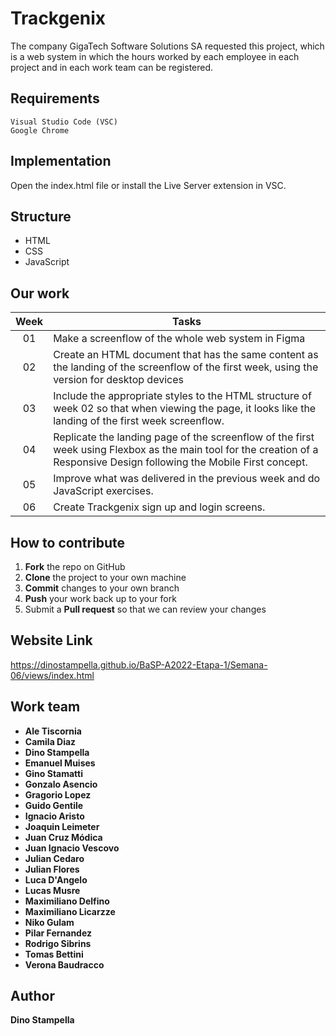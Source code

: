 # Trackgenix
The company GigaTech Software Solutions SA requested this project, which is a web system in which the hours worked by each employee in each project and in each work team can be registered.

## Requirements
```
Visual Studio Code (VSC)
Google Chrome
```

## Implementation
Open the index.html file or install the Live Server extension in VSC.

## Structure
- HTML
- CSS
- JavaScript

## Our work
| **Week** 	| **Tasks**                                                                                                                                                                 	|
|:--------:	|---------------------------------------------------------------------------------------------------------------------------------------------------------------------------	|
|    01    	| Make a screenflow of the whole web system in Figma                                                                                                                        	|
|    02    	| Create an HTML document that has the same content as the landing of the screenflow of the first week, using the version for desktop devices                               	|
|    03    	| Include the appropriate styles to the HTML structure of week 02 so that when viewing the page, it looks like the landing of the first week screenflow.                    	|
|    04    	| Replicate the landing page of the screenflow of the first week using Flexbox as the main tool for the creation of a Responsive Design following the Mobile First concept. 	|
|    05    	| Improve what was delivered in the previous week and do JavaScript exercises. 	|
|    06    	| Create Trackgenix sign up and login screens. 	|

## How to contribute
1. **Fork** the repo on GitHub
2. **Clone** the project to your own machine
3. **Commit** changes to your own branch
4. **Push** your work back up to your fork
5. Submit a **Pull request** so that we can review your changes

## Website Link
https://dinostampella.github.io/BaSP-A2022-Etapa-1/Semana-06/views/index.html


## Work team
- **Ale Tiscornia**
- **Camila Diaz**
- **Dino Stampella**
- **Emanuel Muises**
- **Gino Stamatti**
- **Gonzalo Asencio**
- **Gragorio Lopez**
- **Guido Gentile**
- **Ignacio Aristo**
- **Joaquin Leimeter**
- **Juan Cruz Módica**
- **Juan Ignacio Vescovo**
- **Julian Cedaro**
- **Julian Flores**
- **Luca D'Angelo**
- **Lucas Musre**
- **Maximiliano Delfino**
- **Maximiliano Licarzze**
- **Niko Gulam**
- **Pilar Fernandez**
- **Rodrigo Sibrins**
- **Tomas Bettini**
- **Verona Baudracco**

## Author
**Dino Stampella**

